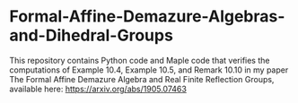 # Formal-Affine-Demazure-Algebras-and-Dihedral-Groups

This repository contains Python code and Maple code that verifies the computations of Example 10.4, Example 10.5, and Remark 10.10 in my paper The Formal Affine Demazure Algebra and Real Finite Reflection Groups, available here: https://arxiv.org/abs/1905.07463
